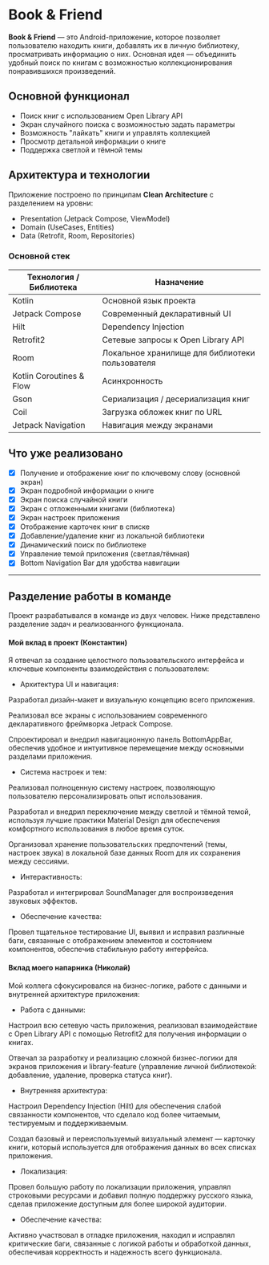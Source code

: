 # Book & Friend

**Book & Friend** — это Android-приложение, которое позволяет пользователю находить книги, добавлять их в личную библиотеку, просматривать информацию о них. Основная идея — объединить удобный поиск по книгам с возможностью коллекционирования понравившихся произведений.

## Основной функционал

- Поиск книг с использованием Open Library API
- Экран случайного поиска с возможностью задать параметры
- Возможность "лайкать" книги и управлять коллекцией
- Просмотр детальной информации о книге
- Поддержка светлой и тёмной темы

## Архитектура и технологии

Приложение построено по принципам **Clean Architecture** с разделением на уровни:

- Presentation (Jetpack Compose, ViewModel)
- Domain (UseCases, Entities)
- Data (Retrofit, Room, Repositories)

### Основной стек

| Технология / Библиотека | Назначение |
|-------------------------|------------|
| Kotlin                  | Основной язык проекта |
| Jetpack Compose         | Современный декларативный UI |
| Hilt                    | Dependency Injection |
| Retrofit2               | Сетевые запросы к Open Library API |
| Room                    | Локальное хранилище для библиотеки пользователя |
| Kotlin Coroutines & Flow | Асинхронность |
| Gson                    | Сериализация / десериализация книг |
| Coil                    | Загрузка обложек книг по URL |
| Jetpack Navigation      | Навигация между экранами |

## Что уже реализовано

- [x] Получение и отображение книг по ключевому слову (основной экран)
- [x] Экран подробной информации о книге
- [x] Экран поиска случайной книги
- [x] Экран с отложенными книгами (библиотека)
- [x] Экран настроек приложения
- [x] Отображение карточек книг в списке
- [x] Добавление/удаление книг из локальной библиотеки
- [x] Динамический поиск по библиотеке
- [x] Управление темой приложения (светлая/тёмная)
- [x] Bottom Navigation Bar для удобства навигации

___
## Разделение работы в команде
Проект разрабатывался в команде из двух человек. Ниже представлено разделение задач и реализованного функционала.

#### Мой вклад в проект (Константин)
Я отвечал за создание целостного пользовательского интерфейса и ключевые компоненты взаимодействия с пользователем:

- Архитектура UI и навигация:

Разработал дизайн-макет и визуальную концепцию всего приложения.

Реализовал все экраны с использованием современного декларативного фреймворка Jetpack Compose.

Спроектировал и внедрил навигационную панель BottomAppBar, обеспечив удобное и интуитивное перемещение между основными разделами приложения.

- Система настроек и тем:

Реализовал полноценную систему настроек, позволяющую пользователю персонализировать опыт использования.

Разработал и внедрил переключение между светлой и тёмной темой, используя лучшие практики Material Design для обеспечения комфортного использования в любое время суток.

Организовал хранение пользовательских предпочтений (темы, настроек звука) в локальной базе данных Room для их сохранения между сессиями.

- Интерактивность:

Разработал и интегрировал SoundManager для воспроизведения звуковых эффектов.

- Обеспечение качества:

Провел тщательное тестирование UI, выявил и исправил различные баги, связанные с отображением элементов и состоянием компонентов, обеспечив стабильную работу интерфейса.

#### Вклад моего напарника (Николай)
Мой коллега сфокусировался на бизнес-логике, работе с данными и внутренней архитектуре приложения:

- Работа с данными:

Настроил всю сетевую часть приложения, реализовал взаимодействие с Open Library API с помощью Retrofit2 для получения информации о книгах.

Отвечал за разработку и реализацию сложной бизнес-логики для экранов приложения и library-feature (управление личной библиотекой: добавление, удаление, проверка статуса книг).

- Внутренняя архитектура:

Настроил Dependency Injection (Hilt) для обеспечения слабой связанности компонентов, что сделало код более читаемым, тестируемым и поддерживаемым.

Создал базовый и переиспользуемый визуальный элемент — карточку книги, который используется для отображения данных во всех списках приложения.

- Локализация:

Провел большую работу по локализации приложения, управлял строковыми ресурсами и добавил полную поддержку русского языка, сделав приложение доступным для более широкой аудитории.

- Обеспечение качества:

Активно участвовал в отладке приложения, находил и исправлял критические баги, связанные с логикой работы и обработкой данных, обеспечивая корректность и надежность всего функционала.
